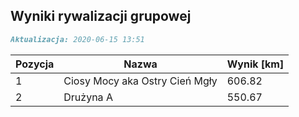 ## Wyniki rywalizacji grupowej

```markdown
Aktualizacja: 2020-06-15 13:51
```

Pozycja | Nazwa | Wynik [km] |
------------ | -------------  | -------------
 1 |Ciosy Mocy aka Ostry Cień Mgły | 606.82 
 2 |Drużyna A | 550.67